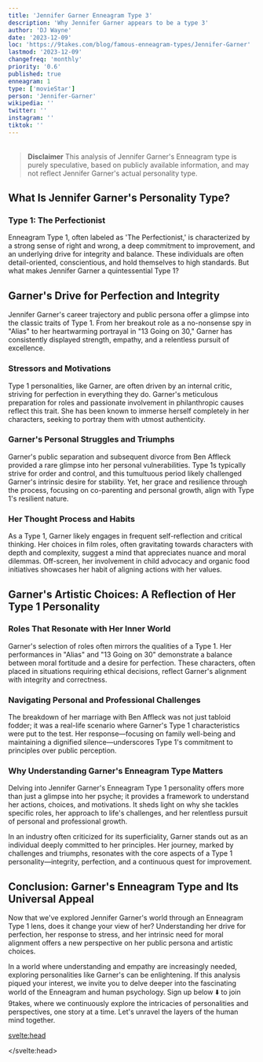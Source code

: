 ```yaml
---
title: 'Jennifer Garner Enneagram Type 3'
description: 'Why Jennifer Garner appears to be a type 3'
author: 'DJ Wayne'
date: '2023-12-09'
loc: 'https://9takes.com/blog/famous-enneagram-types/Jennifer-Garner'
lastmod: '2023-12-09'
changefreq: 'monthly'
priority: '0.6'
published: true
enneagram: 1
type: ['movieStar']
person: 'Jennifer-Garner'
wikipedia: ''
twitter: ''
instagram: ''
tiktok: ''
---
```


<!-- // notes:  -->

<script>
    import  PopCard  from "../../../lib/components/atoms/PopCard.svelte";
</script>
<div
    style="display: flex;
    justify-content: center;
    margin: 1rem 0;
    "
>
    <PopCard
        image={`/types/1s/${'Jennifer-Garner'}.webp`}
        showIcon={false}
        enneagramType="1"
        displayText="Jennifer Garner"
        subtext=""
    />
</div>

> **Disclaimer** This analysis of Jennifer Garner's Enneagram type is purely speculative, based on publicly available information, and may not reflect Jennifer Garner's actual personality type.

## What Is Jennifer Garner's Personality Type?

### Type 1: The Perfectionist

Enneagram Type 1, often labeled as 'The Perfectionist,' is characterized by a strong sense of right and wrong, a deep commitment to improvement, and an underlying drive for integrity and balance. These individuals are often detail-oriented, conscientious, and hold themselves to high standards. But what makes Jennifer Garner a quintessential Type 1?

## Garner's Drive for Perfection and Integrity

Jennifer Garner's career trajectory and public persona offer a glimpse into the classic traits of Type 1. From her breakout role as a no-nonsense spy in "Alias" to her heartwarming portrayal in "13 Going on 30," Garner has consistently displayed strength, empathy, and a relentless pursuit of excellence.

### Stressors and Motivations

Type 1 personalities, like Garner, are often driven by an internal critic, striving for perfection in everything they do. Garner's meticulous preparation for roles and passionate involvement in philanthropic causes reflect this trait. She has been known to immerse herself completely in her characters, seeking to portray them with utmost authenticity.

### Garner's Personal Struggles and Triumphs

Garner's public separation and subsequent divorce from Ben Affleck provided a rare glimpse into her personal vulnerabilities. Type 1s typically strive for order and control, and this tumultuous period likely challenged Garner's intrinsic desire for stability. Yet, her grace and resilience through the process, focusing on co-parenting and personal growth, align with Type 1's resilient nature.

### Her Thought Process and Habits

As a Type 1, Garner likely engages in frequent self-reflection and critical thinking. Her choices in film roles, often gravitating towards characters with depth and complexity, suggest a mind that appreciates nuance and moral dilemmas. Off-screen, her involvement in child advocacy and organic food initiatives showcases her habit of aligning actions with her values.

## Garner's Artistic Choices: A Reflection of Her Type 1 Personality

### Roles That Resonate with Her Inner World

Garner's selection of roles often mirrors the qualities of a Type 1. Her performances in "Alias" and "13 Going on 30" demonstrate a balance between moral fortitude and a desire for perfection. These characters, often placed in situations requiring ethical decisions, reflect Garner's alignment with integrity and correctness.

### Navigating Personal and Professional Challenges

The breakdown of her marriage with Ben Affleck was not just tabloid fodder; it was a real-life scenario where Garner's Type 1 characteristics were put to the test. Her response—focusing on family well-being and maintaining a dignified silence—underscores Type 1's commitment to principles over public perception.

### Why Understanding Garner's Enneagram Type Matters

Delving into Jennifer Garner's Enneagram Type 1 personality offers more than just a glimpse into her psyche; it provides a framework to understand her actions, choices, and motivations. It sheds light on why she tackles specific roles, her approach to life's challenges, and her relentless pursuit of personal and professional growth.

In an industry often criticized for its superficiality, Garner stands out as an individual deeply committed to her principles. Her journey, marked by challenges and triumphs, resonates with the core aspects of a Type 1 personality—integrity, perfection, and a continuous quest for improvement.

## Conclusion: Garner's Enneagram Type and Its Universal Appeal

Now that we've explored Jennifer Garner's world through an Enneagram Type 1 lens, does it change your view of her? Understanding her drive for perfection, her response to stress, and her intrinsic need for moral alignment offers a new perspective on her public persona and artistic choices.

In a world where understanding and empathy are increasingly needed, exploring personalities like Garner's can be enlightening. If this analysis piqued your interest, we invite you to delve deeper into the fascinating world of the Enneagram and human psychology. Sign up below ⬇️ to join 9takes, where we continuously explore the intricacies of personalities and perspectives, one story at a time. Let's unravel the layers of the human mind together.

<svelte:head>

<script type="application/ld+json">
{
  "@context": "http://schema.org",
  "@graph": [
    {
      "@type": "Article",
      "articleBody": "This article offers an in-depth exploration of Jennifer Garner's personality through the lens of the Enneagram Type 1. Known for her dedication to perfection, integrity, and moral righteousness, Garner's life and career choices reflect many attributes of a Type 1 personality. The article provides insights into her motivations, career decisions, personal challenges, and her approach to life's complexities.",
      "creator": {
        "@type": "Person",
        "name": "DJ Wayne",
        "sameAs": ["https://www.instagram.com/djwayne3/", "https://www.youtube.com/@djwayne3", "https://www.linkedin.com/in/davidtwayne/", "https://twitter.com/djwayne3"
        ]
      },
      "author": {
        "@type": "Person",
        "name": "DJ Wayne",
        "sameAs": [
          "https://www.instagram.com/djwayne1/",
          "https://www.youtube.com/@djwayne1",
          "https://www.linkedin.com/in/davidtwayne/",
          "https://twitter.com/djwayne1"
        ]
      },
      "dateModified": {
        "@type": "Date",
        "@value": "2023-08-21"
      },
      "datePublished": {
        "@type": "Date",
        "@value": "2023-06-20"
      },
      "description": "Exploring Jennifer Garner's personality as an Enneagram Type 1, this blog post delves into her perfectionist traits, ethical motivations, her inner world, and how these elements align with Type 1 attributes.",
      "headline": "Jennifer Garner's Personality: An Enneagram Type 1",
      "image": {
        "@type": "ImageObject",
        "height": 900,
        "url": "https://9takes.com/types/1s/Jennifer-Garner.webp",
        "width": 900
      },
      "mainEntityOfPage": {
        "@id": "https://9takes.com/blog/famous-enneagram-types/Jennifer-Garner",
        "@type": "WebPage"
      },
      "mentions": {
        "@type": "Person",
        "name": "Jennifer Garner",
        "sameAs": [
          "https://en.wikipedia.org/wiki/Jennifer_Garner",
          "https://twitter.com/JenniferGarner",
          "https://www.instagram.com/jennifer.garner/",
          "https://www.imdb.com/name/nm0004950/"
        ]
      },
      "publisher": {
        "@type": "Organization",
        "sameAs": [
          "https://www.instagram.com/9takesdotcom/",
          "https://twitter.com/9takesdotcom"
        ],
        "logo": {
          "@type": "ImageObject",
          "url": "https://9takes.com/brand/darkRubix.png"
        },
        "name": "9takes"
      }
    },
    {
      "@type": "FAQPage",
      "mainEntity": [
			{
			"@type": "Question",
			"acceptedAnswer": {
				"@type": "Answer",
				"text": "Jennifer Garner exhibits many characteristics consistent with Enneagram Type 1 personality. These include her commitment to perfection, a strong sense of morality, and her constant striving for personal and professional improvement. Her life choices and career trajectory provide numerous examples of these Type 1 traits."
			},
			"name": "Why is Jennifer Garner considered an Enneagram Type 1?"
			},
			{
			"@type": "Question",
			"acceptedAnswer": {
				"@type": "Answer",
				"text": "Garner's roles in movies and TV shows often reflect her Type 1 personality, such as her portrayal of strong, ethical characters. Her response to personal challenges, such as her divorce, and her involvement in philanthropy also demonstrate her Type 1 attributes of integrity and moral righteousness."
			},
			"name": "What are some examples of Jennifer Garner's Type 1 characteristics?"
			},
			{
			"@type": "Question",
			"acceptedAnswer": {
				"@type": "Answer",
				"text": "Jennifer Garner is known for her strong work ethic, dedication to her craft, and advocacy for causes she believes in. She is disciplined, meticulous, and often driven by a strong sense of duty and ethical responsibility."
			},
			"name": "What is Jennifer Garner's personality?"
			}
		]
	}
	]
}

</script>

</svelte:head>

<style lang="scss"></style>
